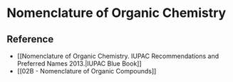 # Nomenclature of Organic Chemistry

## Reference

- [[Nomenclature of Organic Chemistry. IUPAC Recommendations and Preferred Names 2013.|IUPAC Blue Book]]
- [[02B - Nomenclature of Organic Compounds]]
